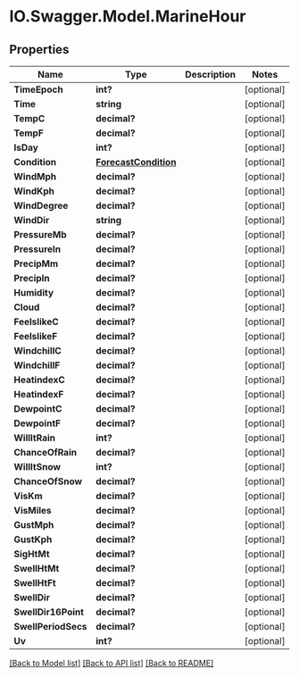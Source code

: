 # IO.Swagger.Model.MarineHour
## Properties

Name | Type | Description | Notes
------------ | ------------- | ------------- | -------------
**TimeEpoch** | **int?** |  | [optional] 
**Time** | **string** |  | [optional] 
**TempC** | **decimal?** |  | [optional] 
**TempF** | **decimal?** |  | [optional] 
**IsDay** | **int?** |  | [optional] 
**Condition** | [**ForecastCondition**](ForecastCondition.md) |  | [optional] 
**WindMph** | **decimal?** |  | [optional] 
**WindKph** | **decimal?** |  | [optional] 
**WindDegree** | **decimal?** |  | [optional] 
**WindDir** | **string** |  | [optional] 
**PressureMb** | **decimal?** |  | [optional] 
**PressureIn** | **decimal?** |  | [optional] 
**PrecipMm** | **decimal?** |  | [optional] 
**PrecipIn** | **decimal?** |  | [optional] 
**Humidity** | **decimal?** |  | [optional] 
**Cloud** | **decimal?** |  | [optional] 
**FeelslikeC** | **decimal?** |  | [optional] 
**FeelslikeF** | **decimal?** |  | [optional] 
**WindchillC** | **decimal?** |  | [optional] 
**WindchillF** | **decimal?** |  | [optional] 
**HeatindexC** | **decimal?** |  | [optional] 
**HeatindexF** | **decimal?** |  | [optional] 
**DewpointC** | **decimal?** |  | [optional] 
**DewpointF** | **decimal?** |  | [optional] 
**WillItRain** | **int?** |  | [optional] 
**ChanceOfRain** | **decimal?** |  | [optional] 
**WillItSnow** | **int?** |  | [optional] 
**ChanceOfSnow** | **decimal?** |  | [optional] 
**VisKm** | **decimal?** |  | [optional] 
**VisMiles** | **decimal?** |  | [optional] 
**GustMph** | **decimal?** |  | [optional] 
**GustKph** | **decimal?** |  | [optional] 
**SigHtMt** | **decimal?** |  | [optional] 
**SwellHtMt** | **decimal?** |  | [optional] 
**SwellHtFt** | **decimal?** |  | [optional] 
**SwellDir** | **decimal?** |  | [optional] 
**SwellDir16Point** | **decimal?** |  | [optional] 
**SwellPeriodSecs** | **decimal?** |  | [optional] 
**Uv** | **int?** |  | [optional] 

[[Back to Model list]](../README.md#documentation-for-models) [[Back to API list]](../README.md#documentation-for-api-endpoints) [[Back to README]](../README.md)

